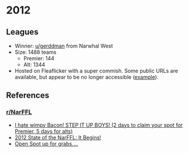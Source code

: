 # 2012

## Leagues

- Winner: [u/gerddman](https://www.reddit.com/u/gerddman) from Narwhal West
- Size: 1488 teams
  - Premier: 144
  - Alt: 1344
- Hosted on Fleaflicker with a super commish. Some public URLs are available, but appear to be no longer accessible ([example](https://www.fleaflicker.com/nfl/leagues/125381)).

## References

### [r/NarFFL](https://www.reddit.com/r/NarFFL/)
- [I hate wimpy Bacon! STEP IT UP BOYS! (2 days to claim your spot for Premier, 5 days for alts)](https://www.reddit.com/r/NarFFL/comments/xe49a/i_hate_wimpy_bacon_step_it_up_boys_2_days_to/)
- [2012 State of the NarFFL: It Begins!](https://www.reddit.com/r/NarFFL/comments/ymyzk/2012_state_of_the_narffl_it_begins/)
- [Open Spot up for grabs....](https://www.reddit.com/r/NarFFL/comments/12ipdw/open_spot_up_for_grabs/)
